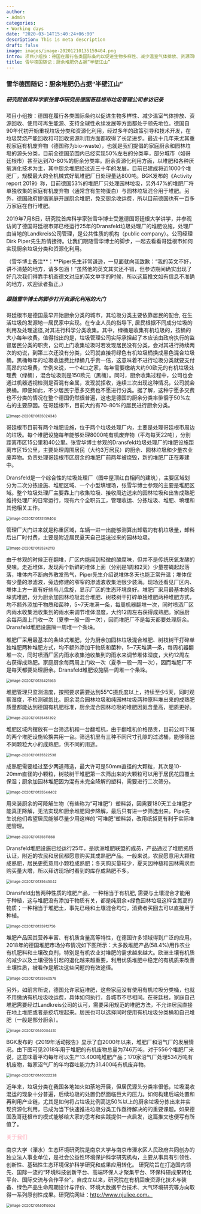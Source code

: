 ```yaml
---
author:
- Admin
categories:
- Working days
date: "2020-03-14T15:40:24+06:00"
description: This is meta description
draft: false
image: images/image-20201210135159404.png
intro: 项目小组按：德国在履行各类国际条约以促进生物多样性、减少温室气体排放、资源回收、使用可再生能源、支持全球性永续发展等方面都处于领先地位。德国自90年代初开始重视垃圾分类和资源化利用，经过多年的政策引导和技术开发，在垃圾焚烧产能回收和可回收资源利用方面都取得了长足进步。最近十几年来尤其重视家庭有机废弃物（德国称为bio-waste）...
title: 雪华德国随记：厨余堆肥仍占据“半壁江山”
---
```

### 雪华德国随记：厨余堆肥仍占据“半壁江山”

##### 研究院首席科学家张雪华研究员德国哥廷根市垃圾管理公司参访记录

项目小组按：德国在履行各类国际条约以促进生物多样性、减少温室气体排放、资源回收、使用可再生能源、支持全球性永续发展等方面都处于领先地位。德国自90年代初开始重视垃圾分类和资源化利用，经过多年的政策引导和技术开发，在垃圾焚烧产能回收和可回收资源利用方面都取得了长足进步。最近十几年来尤其重视家庭有机废弃物（德国称为bio-waste），也就是我们提倡的家庭厨余和园林垃圾的源头分类，目前全德国范围内已经实现50%左右的分类率，部分城市（如哥廷根市）甚至达到70-80%的厨余分类率。厨余资源化利用方面，以堆肥和各种厌氧消化技术为主，其中厨余堆肥经过近三十年的发展，目前已建成将近1000个堆肥厂，规模最大的全机械式好氧堆肥厂日处理量达800吨。BGK发布的《Activity report 2019》称，目前德国53%的堆肥厂只处理园林垃圾，另外47%的堆肥厂将单独收集的家庭有机废弃物（通常含有生物蛋白）与园林垃圾混合用于堆肥。另外，德国政府提倡家庭开展厨余堆肥，免交厨余收运费，所以目前德国也有一百多万家庭在自行堆肥。

2019年7月8日，研究院首席科学家张雪华博士受邀德国哥廷根大学讲学，并参观访问了德国哥廷根市郊已经运行25年的Dransfeld垃圾处理厂的堆肥设施，处理厂由当地的Landkreis公司管理，是公共性质的机构（public company）。公司经理Dirk Piper先生热情接待。让我们跟随雪华博士的脚步，一起去看看哥廷根市如何实现厨余垃圾分类和资源化利用。

（雪华博士备注**：**Piper先生非常谦逊，一见面就向我致歉：“我的英文不好，讲不清楚的地方，请多包涵！”虽然他的英文其实还不错，但参访期间确实出现了好几次我们得靠手机查德文对应的英文单字的时候，所以这篇推文如有信息不准确的地方，欢迎读者指正。)

##### 跟随雪华博士的脚步打开资源化利用的大门


哥廷根市是德国最早开始厨余分类的城市，其垃圾分类主要依靠居民的配合, 在生活垃圾的发源地—居民家中实现。在专业人员的指导下, 居民根据不同成分垃圾的利用及处理途径,对其进行科学分类收集。其中，绿桶是收集有机垃圾的，按桶的大小每年收费。值得指出的是，垃圾管理公司实际承担起了本应该由政府执行的监督居民分类的职责，公司上门收集垃圾时若发现居民没有分类，会对其进行持续两次的劝说，到第三次还没有分类，公司就直接将绿色有机垃圾桶换成黑色混合垃圾桶。黑桶每年的垃圾收运费比绿桶几乎贵一倍，这意味着不进行垃圾分类就要支付高昂的垃圾费，举例来说，一个4口之家，每年需要缴纳大约90欧元的有机垃圾处理费（绿桶），混合垃圾则是150欧元（黑桶）。同时，厨余收集过程中，公司也会通过机器透视检测是否混有金属，发现就拒收，连续三次出现这种情况，公司就会换桶。即便如此，不少居民宁愿多交费也不愿进行分类。据了解，这种宁愿多交费也不分类的情况在整个德国仍然很普遍，这也是德国的厨余分类率徘徊于50%左右的主要原因。在哥廷根市，目前大约有70-80%的居民进行厨余分类。

<img src="images/image-20201210135024343.png" alt="image-20201210135024343" style="zoom:67%;" />

哥廷根市目前有两个堆肥设施，位于两个垃圾处理厂内，主要是处理哥廷根市周边的垃圾。每个堆肥设施每年能够处理8000吨有机废弃物（平均每天22吨），分别距离市区15公里和40公里。张雪华博士参观的Dransfeld垃圾处理厂的堆肥设施距离市区15公里，主要处理周围居民（大约3万居民）的厨余、园林垃圾和少量农业废弃物。负责处理哥廷根市区厨余的堆肥厂前两年被烧毁，新的堆肥厂正在筹建中。

 Dransfeld是一个综合性的垃圾处理厂（图中屋顶红白相间的建筑），主要区域划分为二次分拣设施、堆肥区域、一个小型填埋场，张雪华博士参观的主要是堆肥区域。整个垃圾处理厂主要靠上门收集垃圾、接收周边送来的园林垃圾和出售成熟肥维持处理厂的日常运行，现有六个全职员工，管理收运、分拣垃圾、堆肥、填埋和其他相关工作。

<img src="images/image-20201210135159404.png" alt="image-20201210135159404" style="zoom:67%;" />

管理厂大门进来就是称重区域，车辆一进一出能够测算出卸载的有机垃圾量，卸料后出厂时付费，主要是附近居民夏天自己运送过来的园林垃圾。

<img src="images/image-20201210135242113.png" alt="image-20201210135242113" style="zoom:67%;" />

由于参观的时候正在翻堆，厂区内能闻到轻微的酸腐味，但并不是传统厌氧发酵的臭味。走近堆体，发现两个新鲜的堆体上面（分别是1周和2天）少量苍蝇起起落落，堆体内不断向外散发热气，Piper先生介绍说堆体冬天也能正常升温；堆体仅有少量的渗滤液，旁边修建的窄窄的渗滤液收集池很少装满。现场还看见厂区内、堆体上方一直有好些鸟儿盘旋，显示厂区的生态环境良好。堆肥厂采用最基本的条垛式堆肥，分为厨余加园林垃圾混合堆肥、树枝树干打碎单独堆肥两种堆肥方式，均不额外添加干物质和菌种，5~7天堆满一条，每周机器翻堆一次，同时喷洒厂区内雨水收集池收集到的雨水来调节堆体湿度，大约12周左右获得成熟肥。家庭厨余每两周上门收一次（夏季一般一周一次），因而堆肥厂不是每天都要处理厨余。Dransfeld堆肥设施隔一周堆一个条垛。



堆肥厂采用最基本的条垛式堆肥，分为厨余加园林垃圾混合堆肥、树枝树干打碎单独堆肥两种堆肥方式，均不额外添加干物质和菌种，5~7天堆满一条，每周机器翻堆一次，同时喷洒厂区内雨水收集池收集到的雨水来调节堆体湿度，大约12周左右获得成熟肥。家庭厨余每两周上门收一次（夏季一般一周一次），因而堆肥厂不是每天都要处理厨余。Dransfeld堆肥设施隔一周堆一个条垛。

<img src="images/image-20201210135421563.png" alt="image-20201210135421563" style="zoom:67%;" />

堆肥管理只监测温度，按照要求需要达到55℃摄氏度以上，持续至少5天，同时观察湿度，不检测碳氮比。厨余混合园林垃圾和纯园林垃圾两种原料堆出来的成熟肥质量都能达到德国有机肥标准，厨余混合园林垃圾的堆肥因氮含量高，肥质更好。

<img src="images/image-20201210135451392.png" alt="image-20201210135451392" style="zoom:67%;" />

堆肥区域内摆放有一台筛选机和一台翻堆机，由于翻堆机价格昂贵，目前公司下属的两个堆肥设施轮换共用一台。筛选机里有三种不同尺寸孔隙的过滤桶，能够筛出不同颗粒大小的成熟肥，供不同的用途。

<img src="images/image-20201210135522538.png" alt="image-20201210135522538" style="zoom:67%;" />

成熟肥需要经过至少两道筛选，最大许可是50mm直径的大颗粒，其次是10-20mm直径的小颗粒，树枝树干堆肥第一次筛出来的大颗粒可以用于居民花园覆土保湿；厨余加园林堆肥因为混有未完全降解的塑料，需要进行二次筛分。

<img src="images/image-20201210135544402.png" alt="image-20201210135544402" style="zoom:67%;" />

用来装厨余的可降解生物（有些称为“可堆肥”）塑料袋，因需要180天工业堆肥才能真正降解，无法实现和厨余堆肥同步降解，最后只有进一步筛选出来。Pipe先生说他们希望居民能够尽量少用这样的“可堆肥”塑料袋，改用纸袋更有利于实际堆肥管理。

<img src="images/image-20201210135611868.png" alt="image-20201210135611868" style="zoom:67%;" />

Dransfeld堆肥设施已经运行25年，是欧洲堆肥联盟的成员，产品通过了堆肥资质认证，附近的农民和居民都愿意购买其成熟肥产品。一般来说，农民愿意用大颗粒成熟肥，居民更愿意用小颗粒成熟肥；冬天购买量较少，夏天因种植和园林需求而购买量大增，所以拜访现场时看到的库存成熟肥不多。

<img src="images/image-20201210135645042.png" alt="image-20201210135645042" style="zoom:67%;" />

Dransfeld出售两种性质的堆肥产品，一种相当于有机肥, 需要与土壤混合才能用于种植，这与堆肥没有添加干物质有关，都是纯厨余+绿色园林垃圾这样含氮高的物质；一种相当于堆肥土，事先已经和土壤混合均匀，消费者买回去可以直接用于种植。

<img src="images/image-20201210135912756.png" alt="image-20201210135912756" style="zoom:67%;" />

堆肥产品因其营养丰富、有机质含量高等特性，在德国许多领域得到广泛的应用。2018年的德国堆肥市场分布情况如下图所示：大多数堆肥产品(58.4%)用作农业有机肥料和土壤改良剂，特别是有机农业对堆肥的需求越来越大。欧洲土壤有机质的减少以及土壤侵蚀引起的退化越来越重要，利用优质堆肥中稳定的有机质来改善土壤性质，被看作是解决这些问题的有效途径。

<img src="images/image-20201210135940578.png" alt="image-20201210135940578" style="zoom:67%;" />

另外，如前言所说，德国允许家庭堆肥，这些家庭没有使用有机垃圾分类桶，也就不用缴纳有机垃圾收运费，具体如何执行，各城市不尽相同。在哥廷根，家庭自己堆肥需要经过Landkreis公司的认可，需要采用规范的堆肥方法，不允许居民直接在地上堆肥或者是挖坑埋起来。居民也可以选择同时使用有机垃圾分类桶和自己堆肥（一般是部分厨余）。

<img src="images/image-20201210140004410.png" alt="image-20201210140004410" style="zoom:67%;" />

BGK发布的《2019年活动报告》显示了自2000年以来，堆肥厂和沼气厂的发展情况。由下图可见2018年用于堆肥的有机废物总量为746万吨，对于556个堆肥厂来说，这意味着平均每年可以生产13.400吨堆肥产品；170家沼气厂处理534万吨有机废物，每家沼气厂的年均吞吐能力为31.400吨有机废弃物。

<img src="images/image-20201210140022238.png" alt="image-20201210140022238" style="zoom:67%;" />

近年来，垃圾分类在我国各地如火如荼地开展，但居民源头分类率很低，垃圾混收混运的现象十分普遍，后续垃圾的处置仍然面临巨大的压力。如何构建后端处置和再利用产业链，尤其是如何将占垃圾比例高达50%以上的厨余垃圾分拣出来并实现资源化利用，已成为当下快速推进垃圾分类工作亟待解决的的重要课题。如果德国及哥廷根市的模式能够给大家的思考和实践提供一点启发，这篇推文也便写有所值了。

<span style='color:pink;background:背景颜色;font-size:文字大小;font-family:字体;'>**关于我们**</span>

南京大学（溧水）生态环境研究院是南京大学与南京市溧水区人民政府共同创办的独立法人事业单位，是社会公益性环境保护科学研究机构，主要从事具有引领性、创新性、基础性生态环境保护科学研究和成果应用转化。 研究院旨在打造国内领先、国际一流的“环境科技创新平台、高端环保人才聚集平台、环保科研成果转化平台、国际交流与合作平台”。自成立以来，研究院在有机固废资源化技术与装备、绿色产品生命周期设计与评价、环境大数据平台技术、大气环境研究等方向取得一系列原创性成果。研究院网址：http://www.njuliee.com。

<img src="images/image-20201210140116024.png" alt="image-20201210140116024" style="zoom:67%;" />
